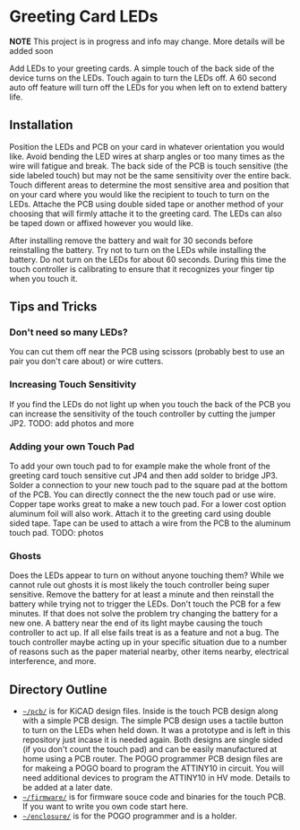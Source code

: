 # Greeting Card LEDs

**NOTE** This project is in progress and info may change. More details will be added soon

Add LEDs to your greeting cards. A simple touch of the back side of the device turns on the LEDs. Touch again to turn the LEDs off. A 60 second auto off feature will turn off the LEDs for you when left on to extend battery life.

## Installation

Position the LEDs and PCB on your card in whatever orientation you would like. Avoid bending the LED wires at sharp angles or too many times as the wire will fatigue and break. The back side of the PCB is touch sensitive (the side labeled touch) but may not be the same sensitivity over the entire back. Touch different areas to determine the most sensitive area and position that on your card where you would like the recipient to touch to turn on the LEDs. Attache the PCB using double sided tape or another method of your choosing that will firmly attache it to the greeting card. The LEDs can also be taped down or affixed however you would like.

After installing remove the battery and wait for 30 seconds before reinstalling the battery. Try not to turn on the LEDs while installing the battery. Do not turn on the LEDs for about 60 seconds. During this time the touch controller is calibrating to ensure that it recognizes your finger tip when you touch it.

## Tips and Tricks

### Don't need so many LEDs? 
You can cut them off near the PCB using scissors (probably best to use an pair you don't care about) or wire cutters.

### Increasing Touch Sensitivity
If you find the LEDs do not light up when you touch the back of the PCB you can increase the sensitivity of the touch controller by cutting the jumper JP2. 
TODO: add photos and more

### Adding your own Touch Pad
To add your own touch pad to for example make the whole front of the greeting card touch sensitive cut JP4 and then add solder to bridge JP3. Solder a connection to your new touch pad to the square pad at the bottom of the PCB. You can directly connect the the new touch pad or use wire. Copper tape works great to make a new touch pad. For a lower cost option aluminum foil will also work. Attach it to the greeting card using double sided tape. Tape can be used to attach a wire from the PCB to the aluminum touch pad. TODO: photos

### Ghosts
Does the LEDs appear to turn on without anyone touching them? While we cannot rule out ghosts it is most likely the touch controller being super sensitive. Remove the battery for at least a minute and then reinstall the battery while trying not to trigger the LEDs. Don't touch the PCB for a few  minutes. If that does not solve the problem try changing the battery for a new one. A battery near the end of its light maybe causing the touch controller to act up. If all else fails treat is as a feature and not a bug. The touch controller maybe acting up in your specific situation due to a number of reasons such as the paper material nearby, other items nearby, electrical interference, and more.

## Directory Outline
- [`~/pcb/`](pcb) is for KiCAD design files. Inside is the touch PCB design along with a simple PCB design. The simple PCB design uses a tactile button to turn on the LEDs when held down. It was a prototype and is left in this repository just incase it is needed again. Both designs are single sided (if you don't count the touch pad) and can be easily manufactured at home using a PCB router. The POGO programmer PCB design files are for makeing a POGO board to program the ATTINY10 in circuit. You will need additional devices to program the ATTINY10 in HV mode. Details to be added at a later date.
- [`~/firmware/`](firmware) is for firmware souce code and binaries for the touch PCB. If you want to write you own code start here.
- [`~/enclosure/`](enclosure) is for the POGO programmer and is a holder. 